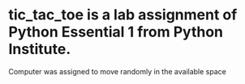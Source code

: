 # tic_tac_toe is a lab assignment of Python Essential 1 from Python Institute. 
Computer was assigned to move randomly in the available space
